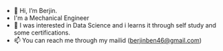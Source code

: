 - 👋 Hi, I’m Berjin.
- I'm a Mechanical Engineer
- 👀 I was interested in Data Science and i learns it through self study and some certifications.
- 📫 You can reach me through my mailid (berjinben46@gmail.com) 
<!---
datasciencebeeejin/datasciencebeeejin is a ✨ special ✨ repository because its `README.md` (this file) appears on your GitHub profile.
You can click the Preview link to take a look at your changes.
--->
